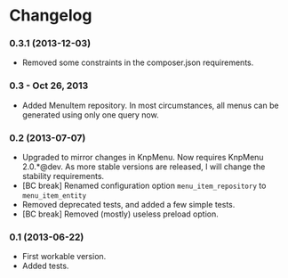 Changelog
=========

### 0.3.1 (2013-12-03)

* Removed some constraints in the composer.json requirements.

### 0.3 - Oct 26, 2013

* Added MenuItem repository.  In most circumstances, all menus can be
  generated using only one query now.

### 0.2 (2013-07-07)

* Upgraded to mirror changes in KnpMenu.  Now requires KnpMenu 2.0.*@dev.
  As more stable versions are released, I will change the stability
  requirements.
* [BC break] Renamed configuration option `menu_item_repository` to `menu_item_entity`
* Removed deprecated tests, and added a few simple tests.
* [BC break] Removed (mostly) useless preload option.

### 0.1 (2013-06-22)

* First workable version.
* Added tests.
